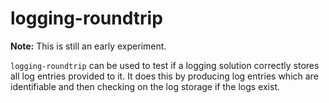 # logging-roundtrip

**Note:** This is still an early experiment.

`logging-roundtrip` can be used to test if a logging solution correctly stores all log entries provided to it. It does this by producing log entries which are identifiable and then checking on the log storage if the logs exist.
